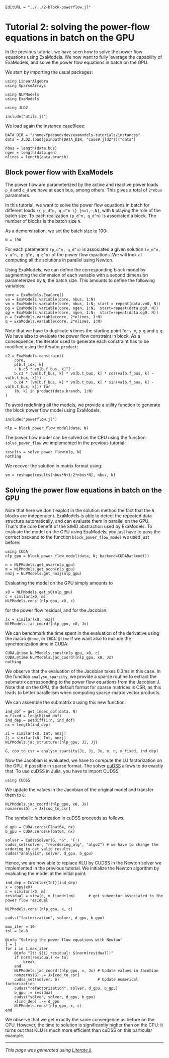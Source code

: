 ```@meta
EditURL = "../../2-block-powerflow.jl"
```

# Tutorial 2: solving the power-flow equations in batch on the GPU

In the previous tutorial, we have seen how to solve the power flow equations
using ExaModels. We now want to fully leverage the capability of ExaModels,
and solve the power flow equations in batch on the GPU.

We start by importing the usual packages:

````@example 2-block-powerflow
using LinearAlgebra
using SparseArrays

using NLPModels
using ExaModels

using JLD2

include("utils.jl")
````

We load again the instance case9ieee:

````@example 2-block-powerflow
DATA_DIR = "/home/fpacaud/dev/examodels-tutorials/instances"
data = JLD2.load(joinpath(DATA_DIR, "case9.jld2"))["data"]

nbus = length(data.bus)
ngen = length(data.gen)
nlines = length(data.branch)
````

## Block power flow with ExaModels

The power flow are parameterized by the active and reactive power loads
``p_d`` and ``q_d`` we have at each bus, among others. This gives a total
of `2*nbus` parameters.

In this tutorial, we want to solve the power flow equations in batch for
different loads ``\{ p_d^n, q_d^n \}_{n=1,⋯,N}``, with ``N`` playing the role of the batch size.
To each realization ``(p_d^n, q_d^n)`` is associated a block. The number of blocks is the batch size ``N``.

As a demonstration, we set the batch size to 100:

````@example 2-block-powerflow
N = 100
````

For each parameters ``(p_d^n, q_d^n)`` is associated a given solution
``(v_m^n, v_a^n, p_g^n, q_g^n)`` of the power flow equations. We will look at computing
all the solutions in parallel using Newton.

Using ExaModels, we can define the corresponding block model by augmenting the
dimension of each variable with a second dimension parameterized by ``N``, the batch size.
This amounts to define the following variables:

````@example 2-block-powerflow
core = ExaModels.ExaCore()
va = ExaModels.variable(core, nbus, 1:N)
vm = ExaModels.variable(core, nbus, 1:N; start = repeat(data.vm0, N))
pg = ExaModels.variable(core, ngen, 1:N;  start=repeat(data.pg0, N))
qg = ExaModels.variable(core, ngen, 1:N;  start=repeat(data.qg0, N))
p = ExaModels.variable(core, 2*nlines, 1:N)
q = ExaModels.variable(core, 2*nlines, 1:N)
````

Note that we have to duplicate ``N`` times the starting point for ``v_m``, ``p_g`` and ``q_g``.
We have also to evaluate the power flow constraint in block. As a consequence, the iterator
used to generate each constraint has to be modified using the iterator `product`:

````@example 2-block-powerflow
c2 = ExaModels.constraint(
    core,
    p[b.f_idx, k]
    - b.c5 * vm[b.f_bus, k]^2 -
    b.c3 * (vm[b.f_bus, k] * vm[b.t_bus, k] * cos(va[b.f_bus, k] - va[b.t_bus, k])) -
    b.c4 * (vm[b.f_bus, k] * vm[b.t_bus, k] * sin(va[b.f_bus, k] - va[b.t_bus, k])) for
    (b, k) in product(data.branch, 1:N)
)
````

To avoid redefining all the models, we provide a utility function to generate the
block power flow model using ExaModels:

````@example 2-block-powerflow
include("powerflow.jl")

nlp = block_power_flow_model(data, N)
````

The power flow model can be solved on the CPU using the function
`solve_power_flow` we implemented in the previous tutorial:

````@example 2-block-powerflow
results = solve_power_flow(nlp, N)
nothing
````

We recover the solution in matrix format using:

````@example 2-block-powerflow
vm = reshape(results[nbus*N+1:2*nbus*N], nbus, N)
````

## Solving the power flow equations in batch on the GPU

Note that here we don't exploit in the solution method the fact that the ``N`` blocks are independent.
ExaModels is able to detect the repeated data structure automatically, and can evaluate them in
parallel on the GPU. That's the core benefit of the SIMD abstraction used by ExaModels.
To evaluate the model on the GPU using ExaModels, you just have to pass the correct backend
to the function `block_power_flow_model` we used just before:

````@example 2-block-powerflow
using CUDA
nlp_gpu = block_power_flow_model(data, N; backend=CUDABackend())

n = NLPModels.get_nvar(nlp_gpu)
m = NLPModels.get_ncon(nlp_gpu)
nnzj = NLPModels.get_nnzj(nlp_gpu)
````

Evaluating the model on the GPU simply amounts to

````@example 2-block-powerflow
x0 = NLPModels.get_x0(nlp_gpu)
c = similar(x0, m)
NLPModels.cons!(nlp_gpu, x0, c)
````

for the power flow residual, and for the Jacobian:

````@example 2-block-powerflow
Jx = similar(x0, nnzj)
NLPModels.jac_coord!(nlp_gpu, x0, Jx)
````

We can benchmark the time spent in the evaluation of the derivative
using the macro `@time`, or `CUDA.@time` if we want also to include the
synchronization time in CUDA:

````@example 2-block-powerflow
CUDA.@time NLPModels.cons!(nlp_gpu, x0, c)
CUDA.@time NLPModels.jac_coord!(nlp_gpu, x0, Jx)
nothing
````

We observe that the evaluation of the Jacobian takes 0.3ms in this case.
In the function `analyse_sparsity`, we provide a sparse routine to extract the submatrix corresponding to the power flow equations
from the Jacobian J. Note that on the GPU, the default format for sparse matrices is CSR, as this
leads to better parallelism when computing sparse-matrix vector products.

We can assemble the submatrix `G` using this new function:

````@example 2-block-powerflow
ind_dof = get_index_dof(data, N)
m_fixed = length(ind_dof)
ind_dep = setdiff(1:n, ind_dof)
nx = length(ind_dep)

Ji = similar(x0, Int, nnzj)
Jj = similar(x0, Int, nnzj)
NLPModels.jac_structure!(nlp_gpu, Ji, Jj)

G, coo_to_csr = analyse_sparsity(Ji, Jj, Jx, m, n, m_fixed, ind_dep)
````

Now the Jacobian is evaluated, we have to compute the LU factorization on the GPU,
if possible in sparse format. The solver [cuDSS](https://docs.nvidia.com/cuda/cudss/getting_started.html) allows to do exactly that. To use cuDSS in Julia, you have to import CUDSS

````@example 2-block-powerflow
using CUDSS
````

We update the values in the Jacobian of the original model and transfer them to `G`:

````@example 2-block-powerflow
NLPModels.jac_coord!(nlp_gpu, x0, Jx)
nonzeros(G) .= Jx[coo_to_csr]
````

The symbolic factorization in cuDSS proceeds as follows:

````@example 2-block-powerflow
d_gpu = CUDA.zeros(Float64, nx)
b_gpu = CUDA.zeros(Float64, nx)

solver = CudssSolver(G, "G", 'F')
cudss_set(solver, "reordering_alg", "algo2") # we have to change the ordering to get valid results
cudss("analysis", solver, d_gpu, b_gpu)
````

Hence, we are now able to replace KLU by CUDSS in the Newton solver we implemented
in the previous tutorial.
We initialize the Newton algorithm by evaluating the model at the initial point:

````@example 2-block-powerflow
ind_dep = CuVector{Int}(ind_dep)
x = copy(x0)
c = similar(x0, m)
residual = view(c, m_fixed+1:m)      # get subvector associated to the power flow residual

NLPModels.cons!(nlp_gpu, x, c)

cudss("factorization", solver, d_gpu, b_gpu)

max_iter = 10
tol = 1e-8

@info "Solving the power flow equations with Newton"
i = 1
for i in 1:max_iter
    @info "It: $(i) residual: $(norm(residual))"
    if norm(residual) <= tol
        break
    end
    NLPModels.jac_coord!(nlp_gpu, x, Jx) # Update values in Jacobian
    nonzeros(G) .= Jx[coo_to_csr]
    cudss_set(solver, G)                 # Update numerical factorization
    cudss("refactorization", solver, d_gpu, b_gpu)
    b_gpu .= residual
    cudss("solve", solver, d_gpu, b_gpu)
    x[ind_dep] .-= d_gpu
    NLPModels.cons!(nlp_gpu, x, c)
end
````

We observe that we get exactly the same convergence as before on the CPU.
However, the time to solution is significantly higher than on the CPU: it turns out that
KLU is much more efficient than cuDSS on this particular example.

---

*This page was generated using [Literate.jl](https://github.com/fredrikekre/Literate.jl).*

